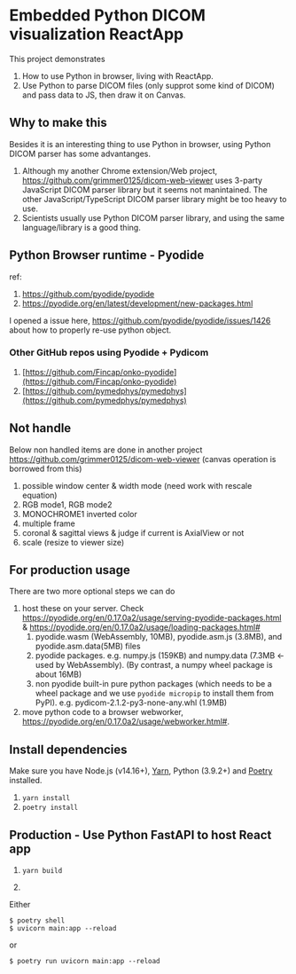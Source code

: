 # Embedded Python DICOM visualization ReactApp

This project demonstrates 
1. How to use Python in browser, living with ReactApp.   
2. Use Python to parse DICOM files (only supprot some kind of DICOM) and pass data to JS, then draw it on Canvas. 

## Why to make this

Besides it is an interesting thing to use Python in browser, using Python DICOM parser has some advantanges. 
1. Although my another Chrome extension/Web project, https://github.com/grimmer0125/dicom-web-viewer uses 3-party JavaScript DICOM parser library but it seems not manintained. The other JavaScript/TypeScript DICOM parser library might be too heavy to use. 
2. Scientists usually use Python DICOM parser library, and using the same language/library is a good thing. 

## Python Browser runtime - Pyodide

ref: 
1. https://github.com/pyodide/pyodide
2. https://pyodide.org/en/latest/development/new-packages.html

I opened a issue here, https://github.com/pyodide/pyodide/issues/1426 about how to properly re-use python object. 

### Other GitHub repos using Pyodide + Pydicom
1. [https://github.com/Fincap/onko-pyodide](https://github.com/Fincap/onko-pyodide)
2. [https://github.com/pymedphys/pymedphys](https://github.com/pymedphys/pymedphys)

## Not handle 

Below non handled items are done in another project https://github.com/grimmer0125/dicom-web-viewer (canvas operation is borrowed from this)

1. possible window center & width mode (need work with rescale equation)
2. RGB mode1, RGB mode2
3. MONOCHROME1 inverted color 
4. multiple frame 
5. coronal & sagittal views & judge if current is AxialView or not 
6. scale (resize to viewer size)

## For production usage

There are two more optional steps we can do 
1. host these on your server. Check https://pyodide.org/en/0.17.0a2/usage/serving-pyodide-packages.html & https://pyodide.org/en/0.17.0a2/usage/loading-packages.html#
    1. pyodide.wasm (WebAssembly, 10MB), pyodide.asm.js (3.8MB), and pyodide.asm.data(5MB) files 
    2. pyodide packages. e.g. numpy.js (159KB) and numpy.data (7.3MB <-used by WebAssembly). (By contrast, a numpy wheel package is about 16MB)
    3. non pyodide built-in pure python packages (which needs to be a wheel package and we use `pyodide micropip` to install them from PyPI). e.g. pydicom-2.1.2-py3-none-any.whl (1.9MB) 
3. move python code to a browser webworker, https://pyodide.org/en/0.17.0a2/usage/webworker.html#.  

## Install dependencies

Make sure you have Node.js (v14.16+), [Yarn](https://yarnpkg.com/), Python (3.9.2+) and [Poetry](https://python-poetry.org/) installed. 

1. `yarn install`
2. `poetry install`

## Production - Use Python FastAPI to host React app 

1. `yarn build`

2. 

Either 
```
$ poetry shell
$ uvicorn main:app --reload
```
or 
```
$ poetry run uvicorn main:app --reload
```